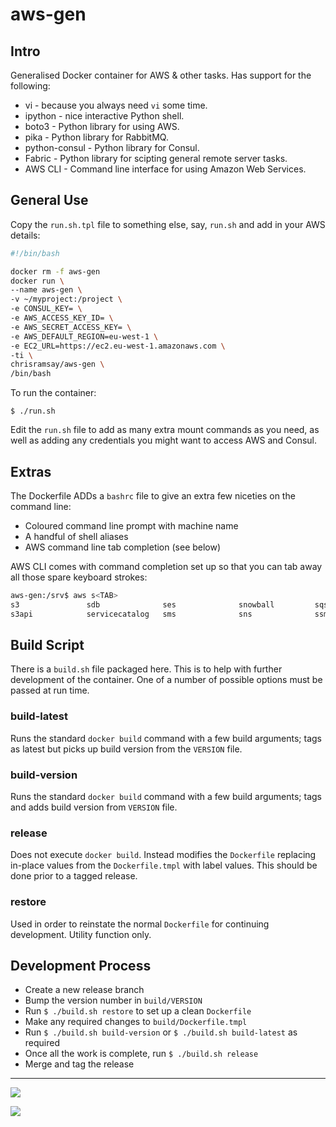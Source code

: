 # aws-gen

## Intro

Generalised Docker container for AWS & other tasks. Has support for the following:

* vi - because you always need `vi` some time.
* ipython - nice interactive Python shell.
* boto3 - Python library for using AWS.
* pika - Python library for RabbitMQ.
* python-consul - Python library for Consul.
* Fabric - Python library for scipting general remote server tasks.
* AWS CLI - Command line interface for using Amazon Web Services.

## General Use

Copy the `run.sh.tpl` file to something else, say, `run.sh` and add in your AWS details:

```bash
#!/bin/bash

docker rm -f aws-gen
docker run \
--name aws-gen \
-v ~/myproject:/project \
-e CONSUL_KEY= \
-e AWS_ACCESS_KEY_ID= \
-e AWS_SECRET_ACCESS_KEY= \
-e AWS_DEFAULT_REGION=eu-west-1 \
-e EC2_URL=https://ec2.eu-west-1.amazonaws.com \
-ti \
chrisramsay/aws-gen \
/bin/bash
```

To run the container:

`$ ./run.sh`

Edit the `run.sh` file to add as many extra mount commands as you need, as well as adding any credentials you might want to access AWS and Consul.

## Extras

The Dockerfile ADDs a `bashrc` file to give an extra few niceties on the command line:

* Coloured command line prompt with machine name
* A handful of shell aliases
* AWS command line tab completion (see below)

AWS CLI comes with command completion set up so that you can tab away all those spare keyboard strokes:

```bash
aws-gen:/srv$ aws s<TAB>
s3               sdb              ses              snowball         sqs              storagegateway   support
s3api            servicecatalog   sms              sns              ssm              sts              swf
```

## Build Script

There is a `build.sh` file packaged here. This is to help with further development of the container. One of a number of possible options must be passed at run time.

### build-latest

Runs the standard `docker build` command with a few build arguments; tags as latest but picks up build version from the `VERSION` file.

### build-version

Runs the standard `docker build` command with a few build arguments; tags and adds build version from `VERSION` file.

### release

Does not execute `docker build`. Instead modifies the `Dockerfile` replacing in-place values from the `Dockerfile.tmpl` with label values. This should be done prior to a tagged release.

### restore

Used in order to reinstate the normal `Dockerfile` for continuing development. Utility function only.

## Development Process

* Create a new release branch
* Bump the version number in `build/VERSION`
* Run `$ ./build.sh restore` to set up a clean `Dockerfile`
* Make any required changes to `build/Dockerfile.tmpl`
* Run `$ ./build.sh build-version` or `$ ./build.sh build-latest` as required
* Once all the work is complete, run `$ ./build.sh release`
* Merge and tag the release

***

[![](https://images.microbadger.com/badges/image/chrisramsay/aws-gen.svg)](https://microbadger.com/images/chrisramsay/aws-gen "Get your own image badge on microbadger.com")

[![](https://images.microbadger.com/badges/version/chrisramsay/aws-gen.svg)](https://microbadger.com/images/chrisramsay/aws-gen "Get your own version badge on microbadger.com")
